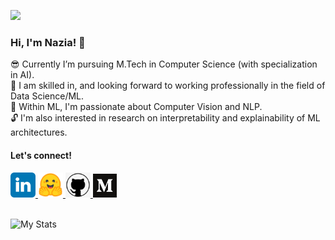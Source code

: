 <div align="left">

<a href="https://medium.com/p/86603e5eb551"> <img src='https://miro.medium.com/max/1000/1*Wif1a4KqFHzVI40QOzbQKQ.png' width=650> </a>

<h3>Hi, I'm Nazia! 👋 </h3>

<!-- <img src="https://github.com/kogisin/kogisin/blob/main/gifs/hi.gif" width="35px"></h3> -->

😎 Currently I’m pursuing M.Tech in Computer Science (with specialization in AI). <br />
🤖 I am skilled in, and looking forward to working professionally in the field of Data Science/ML. <br />
🎨 Within ML, I'm passionate about Computer Vision and NLP. <br />
🔓 I'm also interested in research on interpretability and explainability of ML architectures. 

<h4> Let's connect! </h4>

<div align="left">
  <a href="https://www.linkedin.com/in/nazianafis" target="blank"> <img title="My LinkedIn" alt="My linkedIn" src="https://github.com/nazianafis/Resources/blob/main/RM/linkedin.svg" width="40" height="40" /> </a>
  <a href="https://huggingface.co/nn007" target="blank"> <img title="My HuggingFace" alt="My HuggingFace" src="https://github.com/nazianafis/Resources/blob/main/RM/huggingface.svg" width="40" height="40" /> </a> 
  <a href="https://github.com/nazianafis" target="blank"> <img title="My Github" alt="My Github" src="https://github.com/nazianafis/Resources/blob/main/RM/GitHub.png" width="40" height="40" /> </a> 
  <a href="https://www.medium.com/@nazianafis" target="blank"> <img title="My Medium" alt="My Medium" src="https://github.com/nazianafis/Resources/blob/main/RM/medium.png" width="38" height="38" /> </a>
  <!-- <a href="https://instagram.com/nazianafis" target="blank"> <img title="My Instagram" alt="My Instagram" src="https://github.com/nazianafis/Resources/blob/main/RM/ig.png" width="40" /></a> -->
</div>   

<br>

![My Stats](https://github-readme-stats.vercel.app/api?username=nazianafis&custom_title=My%20GitHub%20Stats&count_private=true&show_icons=true&theme=radical&border_radius=4&layout=compact)

</div>

<!-- 
![Activity Graph](https://activity-graph.herokuapp.com/graph?username=nazianafis&theme=github)
<img src="https://github-profile-trophy.vercel.app/?username=nazianafis&column=7&theme=onedark" /> 
![Visitor](https://visitor-badge.laobi.icu/badge?page_id=nazianafis)
--> 
  
